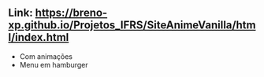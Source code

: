 ## Link: https://breno-xp.github.io/Projetos_IFRS/SiteAnimeVanilla/html/index.html
 - Com animações
 - Menu em hamburger

